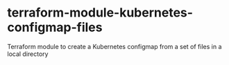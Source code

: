 # terraform-module-kubernetes-configmap-files
Terraform module to create a Kubernetes configmap from a set of files in a local directory
